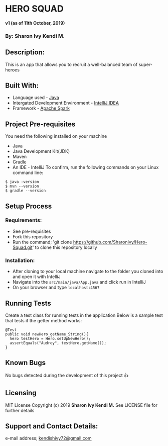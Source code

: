 # HERO SQUAD
 #### v1 (as of 11th October, 2019)
 ### By: Sharon Ivy Kendi M.

## Description:
  This is an app that allows you to recruit a well-balanced team of super-heroes
  
## Built With:
  * Language used - [Java](https://www.java.com/)
  * Intergated Development Environment - [IntelliJ IDEA](https://www.jetbrains.com/idea/)
  * Framework - [Apache Spark](https://spark.apache.org/)


## Project Pre-requisites
  You need the following installed on your machine
  - Java
  - Java Development Kit(JDK)
  - Maven
  - Gradle
  - An IDE - IntelliJ
  To confirm, run the following commands on your Linux command line:
  ```
  $ java -version
  $ mvn --version
  $ gradle --version
  ```
  
## Setup Process
 ### Requirements:
  * See pre-requisites
  * Fork this repository
  * Run the command;
  'git clone https://github.com/SharonIvy/Hero-Squad.git' to clone this repository locally
 ### Installation:
  * After cloning to your local machine navigate to the folder you cloned into and open it with IntelliJ
  * Navigate into the ``` src/main/java/App.java ``` and click run in IntelliJ
  * On your browser and type ``` localhost:4567 ```
    
## Running Tests 
 Create a test class for running tests in the application
 Below is a sample test that tests if the getter method works:
 ```
 @Test
 public void newHero_getName_String(){
   hero testHero = Hero.setUpNewHero();
   assertEquals("Audrey", testHero.getName());
 }
 ```
 
## Known Bugs
 No bugs detected during the development of this project
 :+1:
  
## Licensing
  MIT License
    Copyright (c) 2019 **Sharon Ivy Kendi M.**
   See LICENSE file for further details
  
## Support and Contact Details:
  e-mail address; kendishivy72@gmail.com
